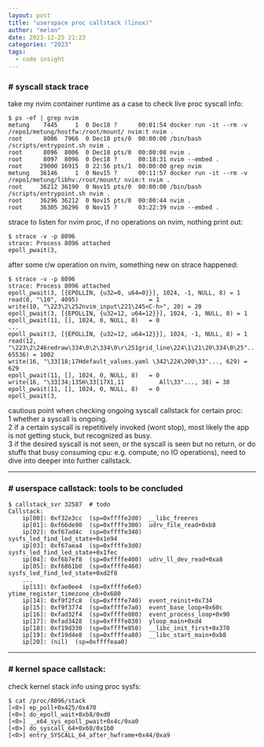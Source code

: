 ```yaml
---
layout: post
title: "userspace proc callstack (linux)"
author: "melon"
date: 2023-12-25 21:23
categories: "2023"
tags:
  - code insight
---
```


### # syscall stack trace
take my nvim container runtime as a case to check live proc syscall info:
```text
$ ps -ef | grep nvim
metung    7445     1  0 Dec18 ?      00:01:54 docker run -it --rm -v /repo1/metung/hostfw:/root/mount/ nvim:t nvim .
root      8006  7966  0 Dec18 pts/0  00:00:00 /bin/bash /scripts/entrypoint.sh nvim .
root      8096  8006  0 Dec18 pts/0  00:00:08 nvim .
root      8097  8096  0 Dec18 ?      00:18:31 nvim --embed .
root     29000 16915  0 22:56 pts/1  00:00:00 grep nvim
metung   36146     1  0 Nov15 ?      00:11:57 docker run -it --rm -v /repo1/metung/libhv:/root/mount/ nvim:t nvim .
root     36212 36190  0 Nov15 pts/0  00:00:00 /bin/bash /scripts/entrypoint.sh nvim .
root     36296 36212  0 Nov15 pts/0  00:00:44 nvim .
root     36305 36296  0 Nov15 ?      03:22:39 nvim --embed .
```

strace to listen for nvim proc, if no operations on nvim, nothing print out:
```text
$ strace -v -p 8096
strace: Process 8096 attached
epoll_pwait(3,
```

after some r/w operation on nvim, something new on strace happened:
```text
$ strace -v -p 8096
strace: Process 8096 attached
epoll_pwait(3, [{EPOLLIN, {u32=0, u64=0}}], 1024, -1, NULL, 8) = 1
read(0, "\10", 4095)                    = 1
write(10, "\223\2\252nvim_input\221\245<C-h>", 20) = 20
epoll_pwait(3, [{EPOLLIN, {u32=12, u64=12}}], 1024, -1, NULL, 8) = 1
epoll_pwait(11, [], 1024, 0, NULL, 8)   = 0
...
epoll_pwait(3, [{EPOLLIN, {u32=12, u64=12}}], 1024, -1, NULL, 8) = 1
read(12, "\223\2\246redraw\334\0\2\334\0\r\251grid_line\224\1\21\20\334\0\25"..., 65536) = 1002
write(16, "\33[18;17Hdefault_values.yaml \342\224\200\33"..., 629) = 629
epoll_pwait(11, [], 1024, 0, NULL, 8)   = 0
write(16, "\33[34;135H\33[17X1,11          All\33"..., 38) = 38
epoll_pwait(11, [], 1024, 0, NULL, 8)   = 0
epoll_pwait(3,
```

cautious point when checking ongoing syscall callstack for certain proc:  
1 whether a syscall is ongoing.  
2 if a certain syscall is repetitively invoked (wont stop), most likely the app is not getting stuck, but recognized as busy.  
3 if the desired syscall is not seen, or the syscall is seen but no return, or do stuffs that busy consuming cpu:
e.g. compute, no IO operations), need to dive into deeper into further callstack.

<hr>

### # userspace callstack: tools to be concluded
```text
$ callstack_svr 32587  # todo
Callstack:
    ip[00]: 0xf32e3cc  (sp=0xffffe2d0)  __libc_freeres
    ip[01]: 0xf66de90  (sp=0xffffe300)  udrv_file_read+0xb8
    ip[02]: 0xf67ad4c  (sp=0xffffe340)  sysfs_led_find_led_state+0x1e94
    ip[03]: 0xf67aea4  (sp=0xffffe3d0)  sysfs_led_find_led_state+0x1fec
    ip[04]: 0xf6b7ef8  (sp=0xffffe400)  udrv_ll_dev_read+0xa8
    ip[05]: 0xf6861b0  (sp=0xffffe460)  sysfs_led_find_led_state+0xd2f8
    ...
    ip[13]: 0xfae0ee4  (sp=0xffffe6e0)  ytime_register_timezone_cb+0x680
    ip[14]: 0xf9f2fc8  (sp=0xffffe740)  event_reinit+0x734
    ip[15]: 0xf9f3774  (sp=0xffffe7a0)  event_base_loop+0x60c
    ip[16]: 0xfad32f4  (sp=0xffffe800)  event_process_loop+0x90
    ip[17]: 0xfad3428  (sp=0xffffe830)  yloop_main+0xd4
    ip[18]: 0xf19d330  (sp=0xffffe850)  __libc_init_first+0x370
    ip[19]: 0xf19d4e8  (sp=0xffffea80)  __libc_start_main+0xb8
    ip[20]: (nil)  (sp=0xffffeaa0)
```

<hr>

### # kernel space callstack:
check kernel stack info using proc sysfs:
```text
$ cat /proc/8096/stack
[<0>] ep_poll+0x425/0x470
[<0>] do_epoll_wait+0xb8/0xd0
[<0>] __x64_sys_epoll_pwait+0x4c/0xa0
[<0>] do_syscall_64+0x60/0x1b0
[<0>] entry_SYSCALL_64_after_hwframe+0x44/0xa9
```
